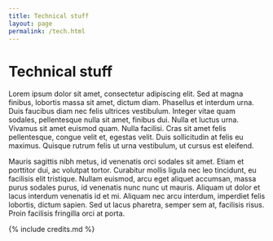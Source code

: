 ```yaml
---
title: Technical stuff
layout: page
permalink: /tech.html
---
```


# Technical stuff

Lorem ipsum dolor sit amet, consectetur adipiscing elit. Sed at magna finibus, lobortis massa sit amet, dictum diam. Phasellus et interdum urna. Duis faucibus diam nec felis ultrices vestibulum. Integer vitae quam sodales, pellentesque nulla sit amet, finibus dui. Nulla et luctus urna. Vivamus sit amet euismod quam. Nulla facilisi. Cras sit amet felis pellentesque, congue velit et, egestas velit. Duis sollicitudin at felis eu maximus. Quisque rutrum felis ut urna vestibulum, ut cursus est eleifend.

Mauris sagittis nibh metus, id venenatis orci sodales sit amet. Etiam et porttitor dui, ac volutpat tortor. Curabitur mollis ligula nec leo tincidunt, eu facilisis elit tristique. Nullam euismod, arcu eget aliquet accumsan, massa purus sodales purus, id venenatis nunc nunc ut mauris. Aliquam ut dolor et lacus interdum venenatis id et mi. Aliquam nec arcu interdum, imperdiet felis lobortis, dictum sapien. Sed ut lacus pharetra, semper sem at, facilisis risus. Proin facilisis fringilla orci at porta. 

{% include credits.md %}
